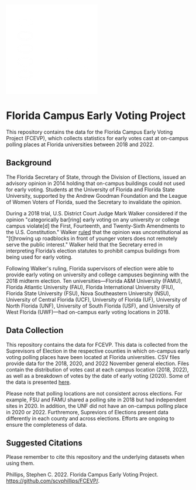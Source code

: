 <img src="https://github.com/scvphillips/FCEVP/blob/main/extras/banner.png" width="250" alt="FCEVP Logo">

# Florida Campus Early Voting Project
This repository contains the data for the Florida Campus Early Voting Project (FCEVP), which collects statistics for early votes cast at on-campus polling places at Florida universities between 2018 and 2022.

## Background

The Florida Secretary of State, through the Division of Elections, issued an advisory opinion in 2014 holding that on-campus buildings could not used for early voting. Students at the University of Florida and Florida State University, supported by the Andrew Goodman Foundation and the League of Women Voters of Florida, sued the Secretary to invalidate the opinion.

During a 2018 trial, U.S. District Court Judge Mark Walker considered if the opinion "categorically bar[ring] early voting on any university or college campus violate[d] the First, Fourteenth, and Twenty-Sixth Amendments to the U.S. Constitution." Walker [ruled](https://drive.google.com/file/d/1XVKoOCo2Hkv42PW_IJfVRIM7p89yxFy7/view?usp=sharing) that the opinion was unconstitutional as "[t]hrowing up roadblocks in front of younger voters does not remotely serve the public interest." Walker held that the Secretary erred in interpreting Florida’s election statutes to prohibit campus buildings from being used for early voting. 

Following Walker's ruling, Florida supervisors of election were able to provide early voting on university and college campuses beginning with the 2018 midterm election. Ten universities—Florida A&M University (FAMU), Florida Atlantic University (FAU), Florida International University (FIU), Florida State University (FSU), Nova Southeastern University (NSU), University of Central Florida (UCF), University of Florida (UF), University of North Florida (UNF), University of South Florida (USF), and University of West Florida (UWF)—had on-campus early voting locations in 2018.

## Data Collection

This repository contains the data for FCEVP. This data is collected from the Suprevisors of Election in the respective counties in which on-campus early voting polling places have been located at Florida universities. CSV files provide data for the 2018, 2020, and 2022 November general election. Files contain the distribution of votes cast at each campus location (2018, 2022), as well as a breakdown of votes by the date of early voting (2020). Some of the data is presented [here](https://www.stephencphillips.com/research/campus-voting).

Please note that polling locations are not consistent across elections. For example, FSU and FAMU shared a polling site in 2018 but had independent sites in 2020. In addition, the UNF did not have an on-campus polling place in 2020 or 2022. Furthremore, Supreviors of Elections present data differently in each county and across elections. Efforts are ongoing to ensure the completeness of data.

## Suggested Citations

Please remember to cite this repository and the underlying datasets when using them.

Phillips, Stephen C. 2022. Florida Campus Early Voting Project. https://github.com/scvphillips/FCEVP/. 
